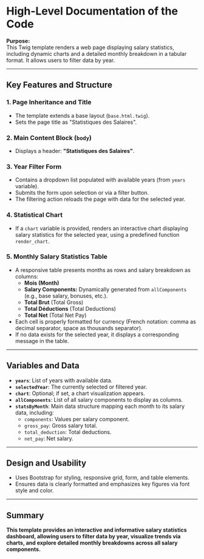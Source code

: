 # High-Level Documentation of the Code

**Purpose:**  
This Twig template renders a web page displaying salary statistics, including dynamic charts and a detailed monthly breakdown in a tabular format. It allows users to filter data by year.

---

## Key Features and Structure

### 1. **Page Inheritance and Title**
- The template extends a base layout (`base.html.twig`).
- Sets the page title as "Statistiques des Salaires".

### 2. **Main Content Block (`body`)**
- Displays a header: **"Statistiques des Salaires"**.

### 3. **Year Filter Form**
- Contains a dropdown list populated with available years (from `years` variable).
- Submits the form upon selection or via a filter button.
- The filtering action reloads the page with data for the selected year.

### 4. **Statistical Chart**
- If a `chart` variable is provided, renders an interactive chart displaying salary statistics for the selected year, using a predefined function `render_chart`.

### 5. **Monthly Salary Statistics Table**
- A responsive table presents months as rows and salary breakdown as columns:
    - **Mois (Month)**
    - **Salary Components:** Dynamically generated from `allComponents` (e.g., base salary, bonuses, etc.).
    - **Total Brut** (Total Gross)
    - **Total Déductions** (Total Deductions)
    - **Total Net** (Total Net Pay)
- Each cell is properly formatted for currency (French notation: comma as decimal separator, space as thousands separator).
- If no data exists for the selected year, it displays a corresponding message in the table.

---

## Variables and Data

- **`years`**: List of years with available data.
- **`selectedYear`**: The currently selected or filtered year.
- **`chart`**: Optional; if set, a chart visualization appears.
- **`allComponents`**: List of all salary components to display as columns.
- **`statsByMonth`**: Main data structure mapping each month to its salary data, including:
    - `components`: Values per salary component.
    - `gross_pay`: Gross salary total.
    - `total_deduction`: Total deductions.
    - `net_pay`: Net salary.

---

## Design and Usability

- Uses Bootstrap for styling, responsive grid, form, and table elements.
- Ensures data is clearly formatted and emphasizes key figures via font style and color.

---

## Summary

**This template provides an interactive and informative salary statistics dashboard, allowing users to filter data by year, visualize trends via charts, and explore detailed monthly breakdowns across all salary components.**